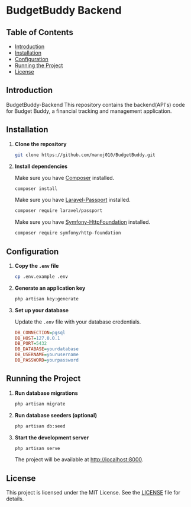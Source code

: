 # BudgetBuddy Backend

## Table of Contents

- [Introduction](#introduction)
- [Installation](#installation)
- [Configuration](#configuration)
- [Running the Project](#running-the-project)
- [License](#license)

## Introduction
BudgetBuddy-Backend
This repository contains the backend(API's) code for Budget Buddy, a financial tracking and management application.

## Installation

1. **Clone the repository**

    ```sh
    git clone https://github.com/manoj010/BudgetBuddy.git
    ```

2. **Install dependencies**

    Make sure you have [Composer](https://getcomposer.org/) installed.

    ```sh
    composer install
    ```

    Make sure you have [Laravel-Passport](https://laravel.com/docs/10.x/passport) installed.

    ```sh
    composer require laravel/passport
    ```

    Make sure you have [Symfony-HttpFoundation](https://symfony.com/components/HttpFoundation) installed.

    ```sh
    composer require symfony/http-foundation
    ```

## Configuration

1. **Copy the `.env` file**

    ```sh
    cp .env.example .env
    ```

2. **Generate an application key**

    ```sh
    php artisan key:generate
    ```

3. **Set up your database**

    Update the `.env` file with your database credentials.

    ```ini
    DB_CONNECTION=pgsql
    DB_HOST=127.0.0.1
    DB_PORT=5432
    DB_DATABASE=yourdatabase
    DB_USERNAME=yourusername
    DB_PASSWORD=yourpassword
    ```

## Running the Project

1. **Run database migrations**

    ```sh
    php artisan migrate
    ```

2. **Run database seeders (optional)**

    ```sh
    php artisan db:seed
    ```

3. **Start the development server**

    ```sh
    php artisan serve
    ```

   The project will be available at [http://localhost:8000](http://localhost:8000).

## License

This project is licensed under the MIT License. See the [LICENSE](LICENSE) file for details.
